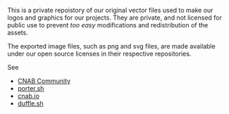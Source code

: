 This is a private repoistory of our original vector files used to make our logos
and graphics for our projects. They are private, and not licensed for public use
to prevent _too easy_ modifications and redistribution of the assets.

The exported image files, such as png and svg files, are made available under
our open source licenses in their respective repositories.

See

* [CNAB Community](https://github.com/deislabs/cnab-community)
* [porter.sh](https://porter.sh)
* [cnab.io](https://cnab.io)
* [duffle.sh](https://duffle.sh)
